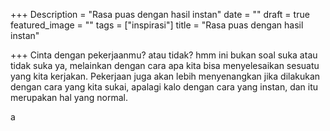 +++
Description = "Rasa puas dengan hasil instan"
date = ""
draft = true
featured_image = ""
tags = ["inspirasi"]
title = "Rasa puas dengan hasil instan"

+++
Cinta dengan pekerjaanmu? atau tidak? hmm ini bukan soal suka atau tidak suka ya, melainkan dengan cara apa kita bisa menyelesaikan sesuatu yang kita kerjakan. Pekerjaan juga akan lebih menyenangkan jika dilakukan dengan cara yang kita sukai, apalagi kalo dengan cara yang instan, dan itu merupakan hal yang normal.

a